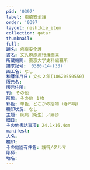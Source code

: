 ```yaml
---
pid: '0397'
label: 疱瘡安全護
order: '0397'
layout: nishikie_item
collection: qatar
thumbnail: 
full: 
題名: 疱瘡安全護
書名: 文久麻疹流行漫画集
所蔵機関: 東京大学史料編纂所
請求記号: '0380-14-(33)'
画工名: なし
和暦年月日: 文久２年(18620550550)
版元名: 
版元住所: 
判: その他
形態: その他 １枚
彩色: 単色、どこかの摺物（寺不明）
検印状況: なし
主題: 疾病（衛生）／麻疹
細目: 
その他書誌事項: 24.1×16.4㎝
manifest: 
人名: 
検印: 
その他固有件名: 護符/ダルマ
彫師: 
地名: 
---
```

